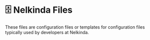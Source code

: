 # 🗄️ Nelkinda Files

These files are configuration files or templates for configuration files typically used by developers at Nelkinda.
